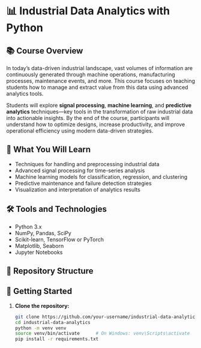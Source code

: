 # 📊 Industrial Data Analytics with Python

## 📚 Course Overview

In today’s data-driven industrial landscape, vast volumes of information are continuously generated through machine operations, manufacturing processes, maintenance events, and more. This course focuses on teaching students how to manage and extract value from this data using advanced analytics tools.

Students will explore **signal processing**, **machine learning**, and **predictive analytics** techniques—key tools in the transformation of raw industrial data into actionable insights. By the end of the course, participants will understand how to optimize designs, increase productivity, and improve operational efficiency using modern data-driven strategies.

## 🧠 What You Will Learn

- Techniques for handling and preprocessing industrial data
- Advanced signal processing for time-series analysis
- Machine learning models for classification, regression, and clustering
- Predictive maintenance and failure detection strategies
- Visualization and interpretation of analytics results

## 🛠 Tools and Technologies

- Python 3.x
- NumPy, Pandas, SciPy
- Scikit-learn, TensorFlow or PyTorch
- Matplotlib, Seaborn
- Jupyter Notebooks

## 📁 Repository Structure


## 🚀 Getting Started

1. **Clone the repository:**
   ```bash
   git clone https://github.com/your-username/industrial-data-analytics.git
   cd industrial-data-analytics
   python -m venv venv
   source venv/bin/activate      # On Windows: venv\Scripts\activate
   pip install -r requirements.txt

   
